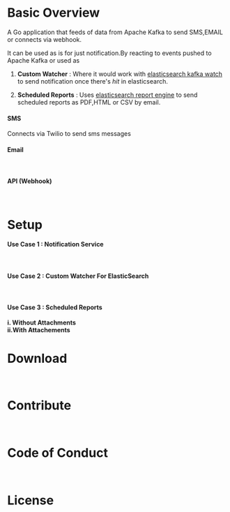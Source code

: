 
# Basic Overview

A Go application that feeds of data from Apache Kafka to send SMS,EMAIL or connects via webhook.

It can  be used as is for just notification.By reacting to events pushed to Apache Kafka or used as

1. **Custom Watcher** : Where it would work with [elasticsearch kafka watch](https://github.com/malike/elasticsearch-kafka-watch) to send notification once there's _hit_ in elasticsearch.

2. **Scheduled Reports** : Uses [elasticsearch report engine](https://github.com/malike/elasticsearch-report-engine) to send scheduled reports as PDF,HTML or CSV by email.



#### SMS

Connects via Twilio to send sms messages


#### Email
<br/>


#### API (Webhook)
<br/>


# Setup

#### Use Case 1 : Notification Service
<br/>

#### Use Case 2 : Custom Watcher For ElasticSearch
<br/>

#### Use Case 3 : Scheduled Reports

   **i. Without Attachments**
    <br/>
   **ii.With Attachements**
    <br/>
  
# Download
<br/>

# Contribute
<br/>

# Code of Conduct
<br/>

# License
  





